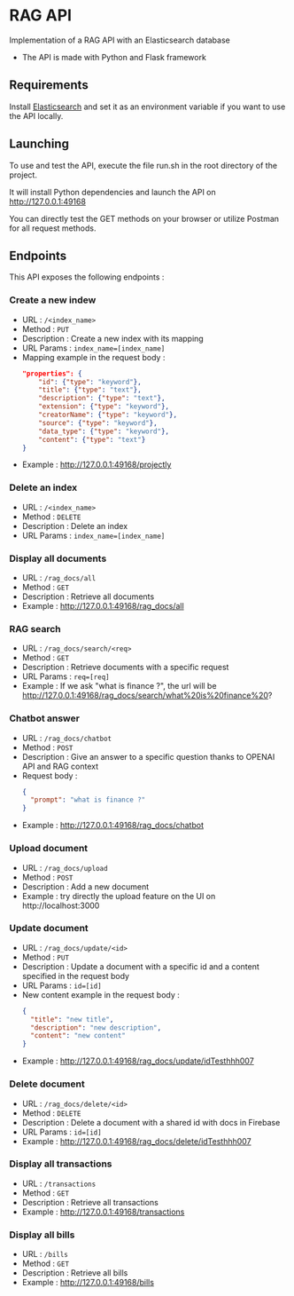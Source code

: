 # RAG API

Implementation of a RAG API with an Elasticsearch database

- The API is made with Python and Flask framework

## Requirements

Install [Elasticsearch](https://www.elastic.co/fr/downloads/elasticsearch) and set it as an environment variable if you want to use the API locally.

## Launching

To use and test the API, execute the file run.sh in the root directory of the project.

It will install Python dependencies and launch the API on http://127.0.0.1:49168

You can directly test the GET methods on your browser or utilize Postman for all request methods.

## Endpoints

This API exposes the following endpoints :

### Create a new indew

- URL : `/<index_name>`
- Method : `PUT`
- Description : Create a new index with its mapping
- URL Params : `index_name=[index_name]`
- Mapping example in the request body :
  ```json
  "properties": {
      "id": {"type": "keyword"},
      "title": {"type": "text"},
      "description": {"type": "text"},
      "extension": {"type": "keyword"},
      "creatorName": {"type": "keyword"},
      "source": {"type": "keyword"},
      "data_type": {"type": "keyword"},
      "content": {"type": "text"}
  }
  ```
- Example : http://127.0.0.1:49168/projectly

### Delete an index

- URL : `/<index_name>`
- Method : `DELETE`
- Description : Delete an index
- URL Params : `index_name=[index_name]`

### Display all documents

- URL : `/rag_docs/all`
- Method : `GET`
- Description : Retrieve all documents
- Example : http://127.0.0.1:49168/rag_docs/all

### RAG search

- URL : `/rag_docs/search/<req>`
- Method : `GET`
- Description : Retrieve documents with a specific request
- URL Params : `req=[req]`
- Example : If we ask "what is finance ?", the url will be http://127.0.0.1:49168/rag_docs/search/what%20is%20finance%20?

### Chatbot answer

- URL : `/rag_docs/chatbot`
- Method : `POST`
- Description : Give an answer to a specific question thanks to OPENAI API and RAG context
- Request body :
  ```json
  {
    "prompt": "what is finance ?"
  }
  ```
- Example : http://127.0.0.1:49168/rag_docs/chatbot

### Upload document

- URL : `/rag_docs/upload`
- Method : `POST`
- Description : Add a new document
- Example : try directly the upload feature on the UI on http://localhost:3000

### Update document

- URL : `/rag_docs/update/<id>`
- Method : `PUT`
- Description : Update a document with a specific id and a content specified in the request body
- URL Params : `id=[id]`
- New content example in the request body :
  ```json
  {
    "title": "new title",
    "description": "new description",
    "content": "new content"
  }
  ```
- Example : http://127.0.0.1:49168/rag_docs/update/idTesthhh007

### Delete document

- URL : `/rag_docs/delete/<id>`
- Method : `DELETE`
- Description : Delete a document with a shared id with docs in Firebase
- URL Params : `id=[id]`
- Example : http://127.0.0.1:49168/rag_docs/delete/idTesthhh007

### Display all transactions

- URL : `/transactions`
- Method : `GET`
- Description : Retrieve all transactions
- Example : http://127.0.0.1:49168/transactions

### Display all bills

- URL : `/bills`
- Method : `GET`
- Description : Retrieve all bills
- Example : http://127.0.0.1:49168/bills
